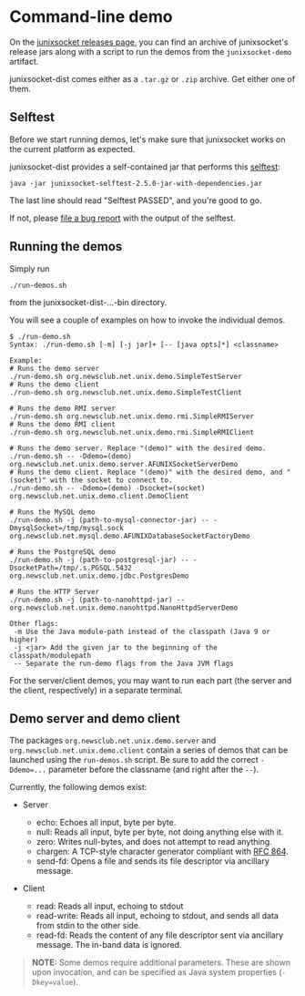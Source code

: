 # Command-line demo

On the [junixsocket releases page](https://github.com/kohlschutter/junixsocket/releases),
you can find an archive of junixsocket's release jars along with a script to run the demos from
the `junixsocket-demo` artifact.

junixsocket-dist comes either as a `.tar.gz` or `.zip` archive. Get either one of them.

## Selftest

Before we start running demos, let's make sure that junixsocket works on the current platform
as expected.

junixsocket-dist provides a self-contained jar that performs this [selftest](selftest.html):

    java -jar junixsocket-selftest-2.5.0-jar-with-dependencies.jar

The last line should read "Selftest PASSED", and you're good to go.

If not, please [file a bug report](https://github.com/kohlschutter/junixsocket/issues) with the
output of the selftest.

## Running the demos

Simply run

    ./run-demos.sh

from the junixsocket-dist-...-bin directory.

You will see a couple of examples on how to invoke the individual demos.

    $ ./run-demo.sh 
    Syntax: ./run-demo.sh [-m] [-j jar]+ [-- [java opts]*] <classname>
    
    Example:
    # Runs the demo server
    ./run-demo.sh org.newsclub.net.unix.demo.SimpleTestServer
    # Runs the demo client
    ./run-demo.sh org.newsclub.net.unix.demo.SimpleTestClient
    
    # Runs the demo RMI server
    ./run-demo.sh org.newsclub.net.unix.demo.rmi.SimpleRMIServer
    # Runs the demo RMI client
    ./run-demo.sh org.newsclub.net.unix.demo.rmi.SimpleRMIClient
    
    # Runs the demo server. Replace "(demo)" with the desired demo.
    ./run-demo.sh -- -Ddemo=(demo) org.newsclub.net.unix.demo.server.AFUNIXSocketServerDemo
    # Runs the demo client. Replace "(demo)" with the desired demo, and "(socket)" with the socket to connect to.
    ./run-demo.sh -- -Ddemo=(demo) -Dsocket=(socket) org.newsclub.net.unix.demo.client.DemoClient
    
    # Runs the MySQL demo
    ./run-demo.sh -j (path-to-mysql-connector-jar) -- -DmysqlSocket=/tmp/mysql.sock org.newsclub.net.mysql.demo.AFUNIXDatabaseSocketFactoryDemo
    
    # Runs the PostgreSQL demo
    ./run-demo.sh -j (path-to-postgresql-jar) -- -DsocketPath=/tmp/.s.PGSQL.5432 org.newsclub.net.unix.demo.jdbc.PostgresDemo
    
    # Runs the HTTP Server
    ./run-demo.sh -j (path-to-nanohttpd-jar) -- org.newsclub.net.unix.demo.nanohttpd.NanoHttpdServerDemo
    
    Other flags:
     -m Use the Java module-path instead of the classpath (Java 9 or higher)
     -j <jar> Add the given jar to the beginning of the classpath/modulepath
     -- Separate the run-demo flags from the Java JVM flags

         
For the server/client demos, you may want to run each part (the server and the client, respectively)
in a separate terminal.

## Demo server and demo client

The packages `org.newsclub.net.unix.demo.server` and `org.newsclub.net.unix.demo.client` contain a series of
demos that can be launched using the `run-demos.sh` script. Be sure to add the correct `-Ddemo=...` parameter
before the classname (and right after the `--`).

Currently, the following demos exist:


*   Server
    * echo: Echoes all input, byte per byte.
    * null: Reads all input, byte per byte, not doing anything else with it.
    * zero: Writes null-bytes, and does not attempt to read anything.
    * chargen: A TCP-style character generator compliant with [RFC 864](https://tools.ietf.org/html/rfc864).
    * send-fd: Opens a file and sends its file descriptor via ancillary message.
     
     
*   Client
    * read: Reads all input, echoing to stdout
    * read-write: Reads all input, echoing to stdout, and sends all data from stdin to the other side.
    * read-fd: Reads the content of any file descriptor sent via ancillary message. The in-band data is ignored.

> **NOTE:** Some demos require additional parameters. These are shown upon invocation, and can be
specified as Java system properties (`-Dkey=value`).
